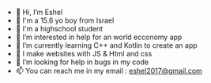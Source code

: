 - 👋 Hi, I’m Eshel
- 👦 I'm a 15.6 yo boy from Israel
- 📖 I'm a highschool student
- 👀 I’m interested in help for an world ecconomy app
- 🌱 I’m currently learning C++ and Kotlin to create an app
- 📴 I make websites with JS & Html and css
- 💞️ I’m looking for help in bugs in my code
- 📫 You can reach me in my email : eshel2017@gmail.com

